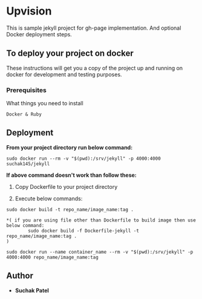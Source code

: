 # Upvision


This is sample jekyll project for gh-page implementation. And optional Docker deployment steps.


## To deploy your project on docker


These instructions will get you a copy of the project up and running on docker for development and testing purposes.


### Prerequisites


What things you need to install

```
Docker & Ruby
```


## Deployment


**From your project directory run below command:**

```
sudo docker run --rm -v "$(pwd):/srv/jekyll" -p 4000:4000 suchak145/jekyll
```


**If above command doesn't work than follow these:**


1. Copy Dockerfile to your project directory


2. Execute below commands:

```
sudo docker build -t repo_name/image_name:tag .

*( if you are using file other than Dockerfile to build image then use below command:
		sudo docker build -f Dockerfile-jekyll -t repo_name/image_name:tag .
)
```
```
sudo docker run --name container_name --rm -v "$(pwd):/srv/jekyll" -p 4000:4000 repo_name/image_name:tag
```

## Author

* **Suchak Patel**

